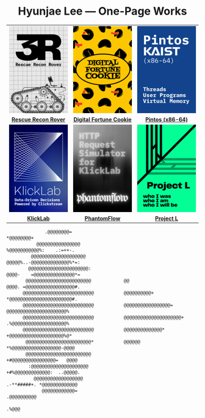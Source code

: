 <h1 align="center">Hyunjae Lee — One-Page Works</h1>
<table width="100%" cellpadding="0" cellspacing="0" style="border-collapse:collapse; table-layout:fixed;">
  <!-- 1행 -->
  <tr>
    <td width="33.33%"><a href="https://github.com/At-this-moment/Rescue-Recon-Rover"><img src="./assets/posters/3r_v3.png" alt="3R – Rescue Recon Rover" width="100%"></a></td>
    <td width="33.33%"><a href="https://github.com/At-this-moment/KRAFTON-JUNGLE-W0-Digital-Fortune-Cookie"><img src="./assets/posters/digital-fortune-cookie_v2.png" alt="Digital Fortune Cookie" width="100%"></a></td>
    <td width="33.33%"><a href="https://github.com/At-this-moment/KRAFTON-JUNGLE-W9-PintOS-Threads"><img src="./assets/posters/pintos_v2.png" alt="Pintos" width="100%"></a></td>
  </tr>
  <tr>
    <td align="center"><a href="https://github.com/At-this-moment/Rescue-Recon-Rover"><strong>Rescue Recon Rover</strong></a></td>
    <td align="center"><a href="https://github.com/At-this-moment/KRAFTON-JUNGLE-W0-Digital-Fortune-Cookie"><strong>Digital Fortune Cookie</strong></a></td>
    <td align="center"><a href="https://github.com/At-this-moment/KRAFTON-JUNGLE-W9-PintOS-Threads"><strong>Pintos (x86-64)</strong></a></td>
  </tr>

  <!-- 2행 -->
  <tr>
    <td width="33.33%"><a href="https://github.com/Eatventory"><img src="./assets/posters/klicklab_v2.png" alt="KlickLab" width="100%"></a></td>
    <td width="33.33%"><a href="https://github.com/Eatventory/PhantomFlow"><img src="./assets/posters/phantomflow_v2.png" alt="PhantomFlow" width="100%"></a></td>
    <td width="33.33%"><a href="https://github.com/At-this-moment/Project-L"><img src="./assets/posters/project-l_v2.png" alt="Project L" width="100%"></a></td>
  </tr>
  <tr>
    <td align="center"><a href="https://github.com/Eatventory"><strong>KlickLab</strong></a></td>
    <td align="center"><a href="https://github.com/Eatventory/PhantomFlow"><strong>PhantomFlow</strong></a></td>
    <td align="center"><a href="https://github.com/At-this-moment/Project-L"><strong>Project L</strong></a></td>
  </tr>
</table>


```text                                                                         
              .@@@@@@@@=                                                  *@@@@@@@@+   
           @@@@@@@@@@@@@@@@                                                %@@@@@@@@@@@%:    .:=++-.            
         @@@@@@@@@@@@@@@@@@@@                                                @@@@@%..-@@@@@@@@@@@@@@%*=:        
        @@@@@@@@@@@@@@@@@@@@@@:                                                @@@@-    =@@@@@@@@@@@@@@@*=           
       @@@@@@@@@@@@@@@@@@@@@@@@            @@                                    @@@@. =@@@@@@@@@@@@@@@@@@#.     
      @@@@@@@@@@@@@@@@@@@@@@@@@@           @@@@@@@@@@+                             *@@@@@@@@@@@@@@@@@@@@@@@#.
      @@@@@@@@@@@@@@@@@@@@@@@@@@           @@@@@@@@@@@@@@@@@=                         @@@@@@@@@@@@@@@@@@@@@@%    
      @@@@@@@@@@@@@@@@@@@@@@@@@@           @@@@@@@@@@@@@@@@@@@@@+                     .%@@@@@@@@@@@@@@@@@@@@%     
      @@@@@@@@@@@@@@@@@@@@@@@@@@           @@@@@@@@@@@@@@*                             +@@@@@@@@@@@@@@@@@@@@%@*    
       @@@@@@@@@@@@@@@@@@@@@@@@*           @@@@@@                                       *%@@@@@@@@@@@@@@@@@@-@@@@
       @@@@@@@@@@@@@@@@@@@@@@@@                                                          +#@@@@@@@@@@@@@@@@=   @@@@
        :@@@@@@@@@@@@@@@@@@@@@                                                             +#%@@@@@@@@@@@@@:  ..@@@@@.
          @@@@@@@@@@@@@@@@@@                                                                 .-**#####+. *@@@@@@@@@@@@@
             @@@@@@@@@@@@=                                                                                   .@@@@@@@@@@
                                                                                                                   .%@@@
````

</div>
